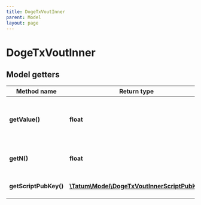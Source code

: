 ```yaml
---
title: DogeTxVoutInner
parent: Model
layout: page
---
```


# DogeTxVoutInner

## Model getters

Method name | Return type | Description | Notes
------------ | ------------- | ------------- | -------------
**getValue()** | **float** | Amount of UTXO in 1/1000000 DOGE. <br>Example: `1000` | [optional]
**getN()** | **float** | Transaction index of the output. <br>Example: `1` | [optional]
**getScriptPubKey()** | [**\Tatum\Model\DogeTxVoutInnerScriptPubKey**](../DogeTxVoutInnerScriptPubKey) |  <br>Example: `null` | [optional]

